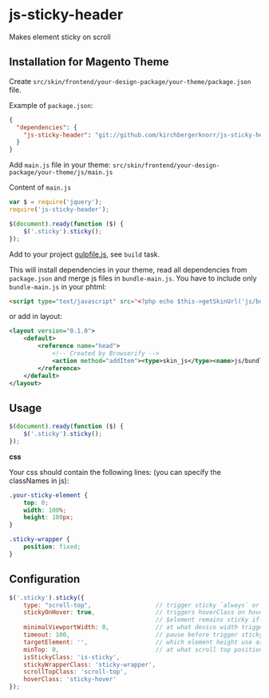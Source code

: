 # js-sticky-header

Makes element sticky on scroll

## Installation for Magento Theme

Create `src/skin/frontend/your-design-package/your-theme/package.json` file.

Example of `package.json`:

```json
{
  "dependencies": {
    "js-sticky-header": "git://github.com/kirchbergerknorr/js-sticky-header.git#1.1.0"
  }
}
```

Add `main.js` file in your theme:
`src/skin/frontend/your-design-package/your-theme/js/main.js`

Content of `main.js`

```js
var $ = require('jquery');
require('js-sticky-header');

$(document).ready(function ($) {
    $('.sticky').sticky();
});
```

Add to your project [gulpfile.js](gulpfile.js), see `build` task.
  
This will install dependencies in your theme, read all dependencies from `package.json` and merge js files in `bundle-main.js`.
You have to include only `bundle-main.js` in your phtml:

```html
<script type="text/javascript" src="<?php echo $this->getSkinUrl('js/bundle-main.js') ?>"></script>
```

or add in layout: 

```xml
<layout version="0.1.0">
    <default> 
        <reference name="head">
            <!-- Created by Browserify -->
            <action method="addItem"><type>skin_js</type><name>js/bundle-main.js</name></action>
        </reference>
    </default>
</layout>    
```

## Usage

```js
$(document).ready(function ($) {
    $('.sticky').sticky();
});
```
    
**css**

Your css should contain the following lines: (you can specify the classNames in js):

```css
.your-sticky-element {
    top: 0;
    width: 100%;
    height: 100px;
}

.sticky-wrapper {
    position: fixed;
}
```

## Configuration

```js
$('.sticky').sticky({
    type: "scroll-top",                  // trigger sticky `always` or only on `scroll-top`
    stickyOnHover: true,                 // triggers hoverClass on hover of the $element
                                         // $element remains sticky if stickyOnHover true 
    minimalViewportWidth: 0,             // at what device width trigger sticky
    timeout: 100,                        // pause before trigger sticky (iPhone bugfix)
    targetElement: '',                   // which element height use as minTop value, empty value is this element
    minTop: 0,                           // at what scroll top position trigger sticky
    isStickyClass: 'is-sticky',
    stickyWrapperClass: 'sticky-wrapper',
    scrollTopClass: 'scroll-top',
    hoverClass: 'sticky-hover' 
});
```
